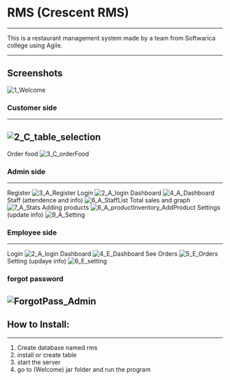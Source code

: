 # RMS (Crescent RMS)
------
This is a restaurant management system made by a team from Softwarica college using Agile.

------
## Screenshots
![1_Welcome](https://user-images.githubusercontent.com/89236284/177345155-03cbafda-8a0c-4c84-bfee-6fc2df440fa2.jpg)

### Customer side
-----------
![2_C_table_selection](https://user-images.githubusercontent.com/89236284/177345257-c4e817e3-a752-4caa-a408-7af6ef8697aa.jpg)
-------
Order food
![3_C_orderFood](https://user-images.githubusercontent.com/89236284/177345270-43b285da-aacd-4637-b388-6f975cd42562.jpg)

### Admin side
------------
Register
![3_A_Register](https://user-images.githubusercontent.com/89236284/177345348-f729ba39-0438-472d-866a-d8ec9ee8c390.jpg)
Login
![2_A_login](https://user-images.githubusercontent.com/89236284/177345326-2607cba6-ff7b-4c99-995d-88a30cadffdb.jpg)
Dashboard
![4_A_Dashboard](https://user-images.githubusercontent.com/89236284/177345456-ae4bff97-a385-4991-8952-1ef66869e326.jpg)
Staff (attendence and info)
![6_A_StaffList](https://user-images.githubusercontent.com/89236284/177345549-c9952171-b1db-4df7-acaa-1571326c6fd4.jpg)
Total sales and graph
![7_A_Stats](https://user-images.githubusercontent.com/89236284/177345553-3b69d33e-8732-4745-860a-15fcf3a5cbf5.jpg)
Adding products
![8_A_productInventory_AddProduct](https://user-images.githubusercontent.com/89236284/177345574-9b92ead7-bb73-4120-be7c-1407ca95df01.jpg)
Settings (update info)
![9_A_Setting](https://user-images.githubusercontent.com/89236284/177345585-c3087085-7f8c-4382-b39f-e8bea3d36a4b.jpg)

### Employee side
-------------
Login
![2_A_login](https://user-images.githubusercontent.com/89236284/177345740-27082896-8fab-41f3-a9f7-6ba8eb2cd4a1.jpg)
Dashboard
![4_E_Dashboard](https://user-images.githubusercontent.com/89236284/177345836-55fc8f1a-2517-403c-81cb-6568b08d884b.jpg)
See Orders
![5_E_Orders](https://user-images.githubusercontent.com/89236284/177345848-6b4fd546-6c5c-4916-9fee-f313a9ccf94c.jpg)
Setting (updaye info)
![6_E_setting](https://user-images.githubusercontent.com/89236284/177345880-a77334f1-3722-480f-98ca-2152b35a54ae.jpg)

### forgot password
![ForgotPass_Admin](https://user-images.githubusercontent.com/89236284/177345960-9de10764-a770-4d5d-a326-4fe0d63512c3.jpg)
----------------------------

## How to Install:
------------
1. Create database named rms
2. install or create table 
3. start the server
4. go to (Welcome) jar folder and run the program


